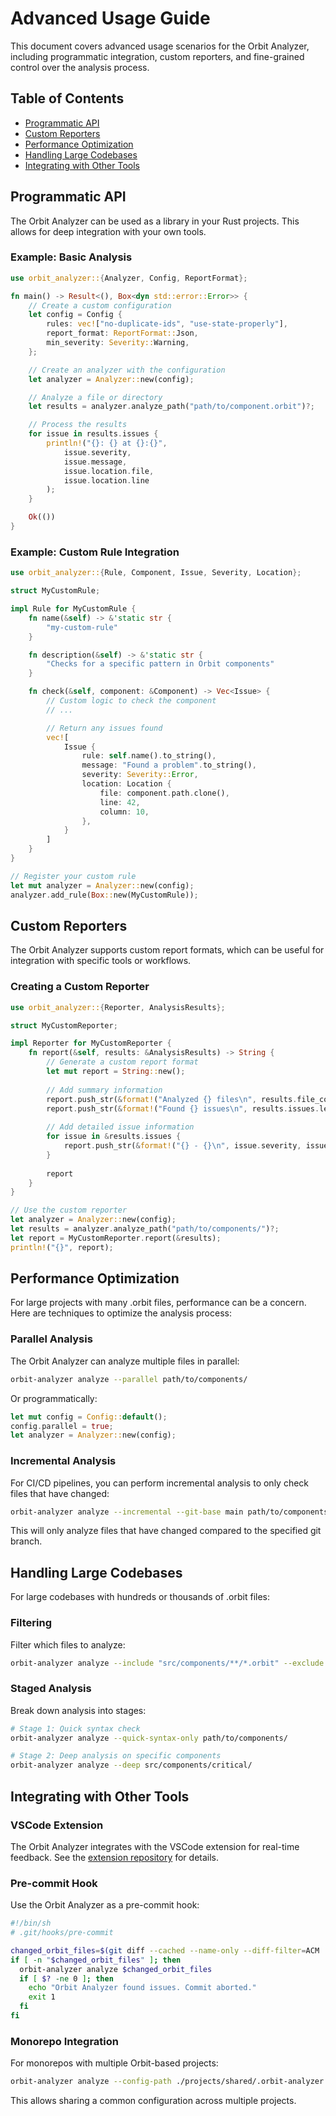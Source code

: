 # Advanced Usage Guide

This document covers advanced usage scenarios for the Orbit Analyzer, including programmatic integration, custom reporters, and fine-grained control over the analysis process.

## Table of Contents

- [Programmatic API](#programmatic-api)
- [Custom Reporters](#custom-reporters)
- [Performance Optimization](#performance-optimization)
- [Handling Large Codebases](#handling-large-codebases)
- [Integrating with Other Tools](#integrating-with-other-tools)

## Programmatic API

The Orbit Analyzer can be used as a library in your Rust projects. This allows for deep integration with your own tools.

### Example: Basic Analysis

```rust
use orbit_analyzer::{Analyzer, Config, ReportFormat};

fn main() -> Result<(), Box<dyn std::error::Error>> {
    // Create a custom configuration
    let config = Config {
        rules: vec!["no-duplicate-ids", "use-state-properly"],
        report_format: ReportFormat::Json,
        min_severity: Severity::Warning,
    };

    // Create an analyzer with the configuration
    let analyzer = Analyzer::new(config);

    // Analyze a file or directory
    let results = analyzer.analyze_path("path/to/component.orbit")?;

    // Process the results
    for issue in results.issues {
        println!("{}: {} at {}:{}", 
            issue.severity,
            issue.message,
            issue.location.file,
            issue.location.line
        );
    }

    Ok(())
}
```

### Example: Custom Rule Integration

```rust
use orbit_analyzer::{Rule, Component, Issue, Severity, Location};

struct MyCustomRule;

impl Rule for MyCustomRule {
    fn name(&self) -> &'static str {
        "my-custom-rule"
    }

    fn description(&self) -> &'static str {
        "Checks for a specific pattern in Orbit components"
    }

    fn check(&self, component: &Component) -> Vec<Issue> {
        // Custom logic to check the component
        // ...

        // Return any issues found
        vec![
            Issue {
                rule: self.name().to_string(),
                message: "Found a problem".to_string(),
                severity: Severity::Error,
                location: Location {
                    file: component.path.clone(),
                    line: 42,
                    column: 10,
                },
            }
        ]
    }
}

// Register your custom rule
let mut analyzer = Analyzer::new(config);
analyzer.add_rule(Box::new(MyCustomRule));
```

## Custom Reporters

The Orbit Analyzer supports custom report formats, which can be useful for integration with specific tools or workflows.

### Creating a Custom Reporter

```rust
use orbit_analyzer::{Reporter, AnalysisResults};

struct MyCustomReporter;

impl Reporter for MyCustomReporter {
    fn report(&self, results: &AnalysisResults) -> String {
        // Generate a custom report format
        let mut report = String::new();
        
        // Add summary information
        report.push_str(&format!("Analyzed {} files\n", results.file_count));
        report.push_str(&format!("Found {} issues\n", results.issues.len()));
        
        // Add detailed issue information
        for issue in &results.issues {
            report.push_str(&format!("{} - {}\n", issue.severity, issue.message));
        }
        
        report
    }
}

// Use the custom reporter
let analyzer = Analyzer::new(config);
let results = analyzer.analyze_path("path/to/components/")?;
let report = MyCustomReporter.report(&results);
println!("{}", report);
```

## Performance Optimization

For large projects with many .orbit files, performance can be a concern. Here are techniques to optimize the analysis process:

### Parallel Analysis

The Orbit Analyzer can analyze multiple files in parallel:

```bash
orbit-analyzer analyze --parallel path/to/components/
```

Or programmatically:

```rust
let mut config = Config::default();
config.parallel = true;
let analyzer = Analyzer::new(config);
```

### Incremental Analysis

For CI/CD pipelines, you can perform incremental analysis to only check files that have changed:

```bash
orbit-analyzer analyze --incremental --git-base main path/to/components/
```

This will only analyze files that have changed compared to the specified git branch.

## Handling Large Codebases

For large codebases with hundreds or thousands of .orbit files:

### Filtering

Filter which files to analyze:

```bash
orbit-analyzer analyze --include "src/components/**/*.orbit" --exclude "src/components/experimental/**"
```

### Staged Analysis

Break down analysis into stages:

```bash
# Stage 1: Quick syntax check
orbit-analyzer analyze --quick-syntax-only path/to/components/

# Stage 2: Deep analysis on specific components
orbit-analyzer analyze --deep src/components/critical/
```

## Integrating with Other Tools

### VSCode Extension

The Orbit Analyzer integrates with the VSCode extension for real-time feedback. See the [extension repository](https://github.com/orbitrs/vscode-orbit) for details.

### Pre-commit Hook

Use the Orbit Analyzer as a pre-commit hook:

```bash
#!/bin/sh
# .git/hooks/pre-commit

changed_orbit_files=$(git diff --cached --name-only --diff-filter=ACM | grep '\.orbit$')
if [ -n "$changed_orbit_files" ]; then
  orbit-analyzer analyze $changed_orbit_files
  if [ $? -ne 0 ]; then
    echo "Orbit Analyzer found issues. Commit aborted."
    exit 1
  fi
fi
```

### Monorepo Integration

For monorepos with multiple Orbit-based projects:

```bash
orbit-analyzer analyze --config-path ./projects/shared/.orbit-analyzer.toml ./projects/*/src
```

This allows sharing a common configuration across multiple projects.
